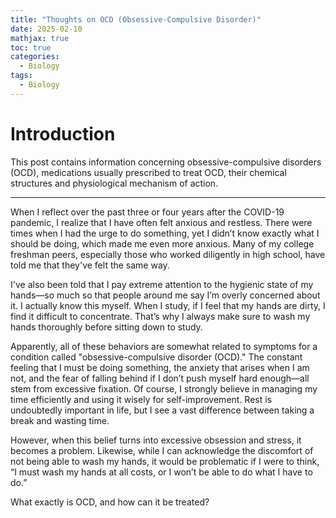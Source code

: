 ```yaml
---
title: "Thoughts on OCD (Obsessive-Compulsive Disorder)"
date: 2025-02-10
mathjax: true
toc: true
categories:
  - Biology
tags:
  - Biology
---
```


# Introduction

This post contains information concerning obsessive-compulsive disorders (OCD), medications usually prescribed to treat OCD, their chemical structures and physiological mechanism of action. 

---

When I reflect over the past three or four years after the COVID-19 pandemic, I realize that I have often felt anxious and restless. There were times when I had the urge to do something, yet I didn’t know exactly what I should be doing, which made me even more anxious. Many of my college freshman peers, especially those who worked diligently in high school, have told me that they've felt the same way. 

I've also been told that I pay extreme attention to the hygienic state of my hands—so much so that people around me say I’m overly concerned about it. I actually know this myself. When I study, if I feel that my hands are dirty, I find it difficult to concentrate. That’s why I always make sure to wash my hands thoroughly before sitting down to study.

Apparently, all of these behaviors are somewhat related to symptoms for a condition called "obsessive-compulsive disorder (OCD)." The constant feeling that I must be doing something, the anxiety that arises when I am not, and the fear of falling behind if I don’t push myself hard enough—all stem from excessive fixation. Of course, I strongly believe in managing my time efficiently and using it wisely for self-improvement. Rest is undoubtedly important in life, but I see a vast difference between taking a break and wasting time.

However, when this belief turns into excessive obsession and stress, it becomes a problem. Likewise, while I can acknowledge the discomfort of not being able to wash my hands, it would be problematic if I were to think, “I must wash my hands at all costs, or I won’t be able to do what I have to do.”

What exactly is OCD, and how can it be treated?
